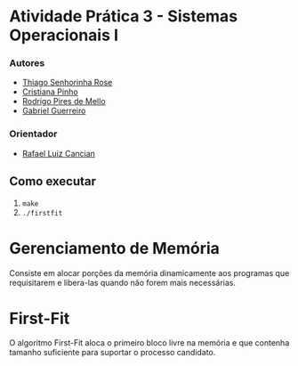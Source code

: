# Atividade Prática 3 - Sistemas Operacionais I

### Autores

* [Thiago Senhorinha Rose](https://github.com/thisenrose)
* [Cristiana Pinho](https://github.com/kitpinho)
* [Rodrigo Pires de Mello](https://github.com/rodrigoPOO)
* [Gabriel Guerreiro](https://github.com/gguerreiro)

### Orientador

* [Rafael Luiz Cancian](http://www.inf.ufsc.br/~cancian)

## Como executar
1. ```make```
2. ```./firstfit```

# Gerenciamento de Memória

Consiste em alocar porções da memória dinamicamente aos programas que requisitarem e libera-las quando não forem mais necessárias.

# First-Fit

O algoritmo First-Fit aloca o primeiro bloco livre na memória e que contenha tamanho suficiente para suportar o processo candidato.

